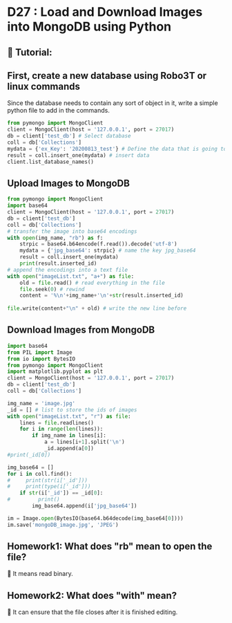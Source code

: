# D27 : Load and Download Images into MongoDB using Python
## :memo: Tutorial:
## First, create a new database using Robo3T or linux commands
Since the database needs to contain any sort of object in it, write a simple python file to add in the commands.
```python
from pymongo import MongoClient  
client = MongoClient(host = '127.0.0.1', port = 27017)
db = client['test_db'] # Select database
coll = db['Collections']
mydata = {'ex_Key': '20200813_test'} # Define the data that is going to be inserted in the database
result = coll.insert_one(mydata) # insert data
client.list_database_names()
```
## Upload Images to MongoDB
```python
from pymongo import MongoClient  
import base64
client = MongoClient(host = '127.0.0.1', port = 27017)
db = client['test_db'] 
coll = db['Collections'] 
# transfer the image into base64 encodings
with open(img_name, "rb") as f: 
    strpic = base64.b64encode(f.read()).decode('utf-8') 
    mydata = {'jpg_base64': strpic} # name the key jpg_base64
    result = coll.insert_one(mydata) 
    print(result.inserted_id) 
# append the encodings into a text file
with open("imageList.txt", "a+") as file: 
    old = file.read() # read everything in the file
    file.seek(0) # rewind
    content = '%\n'+img_name+'\n'+str(result.inserted_id) 
   
file.write(content+"\n" + old) # write the new line before 
```
## Download Images from MongoDB
```python
import base64
from PIL import Image
from io import BytesIO
from pymongo import MongoClient  
import matplotlib.pyplot as plt
client = MongoClient(host = '127.0.0.1', port = 27017)
db = client['test_db']
coll = db['Collections']

img_name = 'image.jpg' 
_id = [] # list to store the ids of images
with open("imageList.txt", "r") as file: 
    lines = file.readlines() 
    for i in range(len(lines)):
        if img_name in lines[i]: 
            a = lines[i+1].split('\n') 
            _id.append(a[0]) 
#print(_id[0]) 

img_base64 = []
for i in coll.find():
#     print(str(i['_id']))
#     print(type(i['_id']))
    if str(i['_id']) == _id[0]:
#         print()
        img_base64.append(i['jpg_base64'])

im = Image.open(BytesIO(base64.b64decode(img_base64[0])))
im.save('mongoDB_image.jpg', 'JPEG')
```
## Homework1: What does "rb" mean to open the file?
:rocket: It means read binary.
## Homework2: What does "with" mean?
:rocket: It can ensure that the file closes after it is finished editing.
